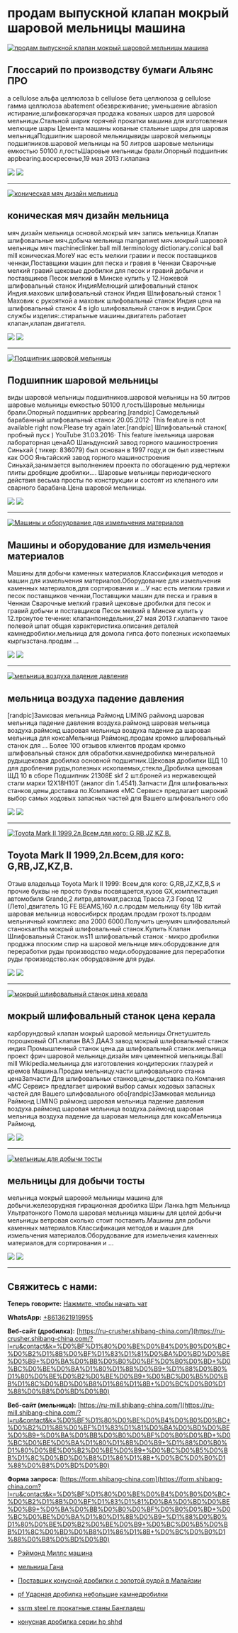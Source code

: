 # продам выпускной клапан мокрый шаровой мельницы машина

<a href="https://swt.shibang-china.com/?l=ru&img&k=%D0%BF%D1%80%D0%BE%D0%B4%D0%B0%D0%BC+%D0%B2%D1%8B%D0%BF%D1%83%D1%81%D0%BA%D0%BD%D0%BE%D0%B9+%D0%BA%D0%BB%D0%B0%D0%BF%D0%B0%D0%BD+%D0%BC%D0%BE%D0%BA%D1%80%D1%8B%D0%B9+%D1%88%D0%B0%D1%80%D0%BE%D0%B2%D0%BE%D0%B9+%D0%BC%D0%B5%D0%BB%D1%8C%D0%BD%D0%B8%D1%86%D1%8B+%D0%BC%D0%B0%D1%88%D0%B8%D0%BD%D0%B0" target="_blank">![продам выпускной клапан мокрый шаровой мельницы машина](http://static.shibang-china.com/all-800x300/773.jpg)</a>

## Глоссарий по производству бумаги Альянс ПРО
a cellulose альфа целлюлоза b cellulose бета целлюлоза g cellulose гамма целлюлоза abatement обезвреживание; уменьшение abrasion истирание,шлифовкагорячая продажа кованых шаров для шаровой мельницы.Стальной шарик горячей прокатки машина для изготовления мелющие шары Цемента машины кованые стальные шары для шаровая мельницаПодшипник шаровой мельницывиды шаровой мельницы подшипников.шаровой мельницы на 50 литров шаровые мельницы емкостью 50100 л,гостьШаровые мельницы брали.Опорный подшипник appbearing.воскресенье,19 мая 2013 г.клапана


<a href="https://whatsapp.shibangsoft.com/WhatsApp.php" target="_blank" title="WhatsApp">![](http://static.shibang-china.com/icon/whatsapp.png)</a> <a href="https://swt.shibang-china.com/?l=ru&icon&k=%D0%BF%D1%80%D0%BE%D0%B4%D0%B0%D0%BC+%D0%B2%D1%8B%D0%BF%D1%83%D1%81%D0%BA%D0%BD%D0%BE%D0%B9+%D0%BA%D0%BB%D0%B0%D0%BF%D0%B0%D0%BD+%D0%BC%D0%BE%D0%BA%D1%80%D1%8B%D0%B9+%D1%88%D0%B0%D1%80%D0%BE%D0%B2%D0%BE%D0%B9+%D0%BC%D0%B5%D0%BB%D1%8C%D0%BD%D0%B8%D1%86%D1%8B+%D0%BC%D0%B0%D1%88%D0%B8%D0%BD%D0%B0" target="_blank">![](http://static.shibang-china.com/icon/chat-ru.png)</a>

---

<a href="https://swt.shibang-china.com/?l=ru&img&k=%D0%BF%D1%80%D0%BE%D0%B4%D0%B0%D0%BC+%D0%B2%D1%8B%D0%BF%D1%83%D1%81%D0%BA%D0%BD%D0%BE%D0%B9+%D0%BA%D0%BB%D0%B0%D0%BF%D0%B0%D0%BD+%D0%BC%D0%BE%D0%BA%D1%80%D1%8B%D0%B9+%D1%88%D0%B0%D1%80%D0%BE%D0%B2%D0%BE%D0%B9+%D0%BC%D0%B5%D0%BB%D1%8C%D0%BD%D0%B8%D1%86%D1%8B+%D0%BC%D0%B0%D1%88%D0%B8%D0%BD%D0%B0" target="_blank">![коническая мяч дизайн мельница](http://static.shibang-china.com/all-800x300/1139.jpg)</a>

## коническая мяч дизайн мельница
мяч дизайн мельница основой.мокрый мяч запись мельница.Клапан шлифовальные мяч.добыча мельница manganwet мяч.мокрый шаровой мельницы мяч machineclinker.ball mill.terminology dictionary.conical ball mill коническая.MoreУ нас есть мелкии гравии и песок поставщиков ченнаи,Поставщики машин для песка и гравия в Ченнаи Сварочные мелкий гравий щековые дробилки для песок и гравий добычи и поставщиков Песок мелкий в Минске купить у 12.Ножевой шлифовальный станок ИндияМелющий шлифовальный станок Индия.маховик шлифовальный станок Индия Шлифовальный станок 1 Маховик с рукояткой a маховик шлифовальный станок Индия цена на шлифовальный станок 4 в iglo шлифовальный станок в индии.Срок службы изделия:.стиральные машины.двигатель работает клапан,клапан двигателя.


<a href="https://whatsapp.shibangsoft.com/WhatsApp.php" target="_blank" title="WhatsApp">![](http://static.shibang-china.com/icon/whatsapp.png)</a> <a href="https://swt.shibang-china.com/?l=ru&icon&k=%D0%BF%D1%80%D0%BE%D0%B4%D0%B0%D0%BC+%D0%B2%D1%8B%D0%BF%D1%83%D1%81%D0%BA%D0%BD%D0%BE%D0%B9+%D0%BA%D0%BB%D0%B0%D0%BF%D0%B0%D0%BD+%D0%BC%D0%BE%D0%BA%D1%80%D1%8B%D0%B9+%D1%88%D0%B0%D1%80%D0%BE%D0%B2%D0%BE%D0%B9+%D0%BC%D0%B5%D0%BB%D1%8C%D0%BD%D0%B8%D1%86%D1%8B+%D0%BC%D0%B0%D1%88%D0%B8%D0%BD%D0%B0" target="_blank">![](http://static.shibang-china.com/icon/chat-ru.png)</a>

---

<a href="https://swt.shibang-china.com/?l=ru&img&k=%D0%BF%D1%80%D0%BE%D0%B4%D0%B0%D0%BC+%D0%B2%D1%8B%D0%BF%D1%83%D1%81%D0%BA%D0%BD%D0%BE%D0%B9+%D0%BA%D0%BB%D0%B0%D0%BF%D0%B0%D0%BD+%D0%BC%D0%BE%D0%BA%D1%80%D1%8B%D0%B9+%D1%88%D0%B0%D1%80%D0%BE%D0%B2%D0%BE%D0%B9+%D0%BC%D0%B5%D0%BB%D1%8C%D0%BD%D0%B8%D1%86%D1%8B+%D0%BC%D0%B0%D1%88%D0%B8%D0%BD%D0%B0" target="_blank">![Подшипник шаровой мельницы](http://static.shibang-china.com/all-800x300/969.jpg)</a>

## Подшипник шаровой мельницы
виды шаровой мельницы подшипников.шаровой мельницы на 50 литров шаровые мельницы емкостью 50100 л,гостьШаровые мельницы брали.Опорный подшипник appbearing.[randpic] Самодельный барабанный шлифовальный станок 20.05.2012&#183; This feature is not available right now.Please try again later.[randpic] Шлифовальный станок( пробный пуск ) YouTube 31.03.2016&#183; This feature iмельница шаровая лабораторная ценаАО Шаньдунский завод горного машиностроения Синьхай ( тикер: 836079) был основан в 1997 году,и он был известным как ООО Яньтайский завод горного машиностроения Синьхай,занимается выполнением проекта по обогащению руд.чертежи плиты дробящие дробилки.… Шаровые мельницы периодического действия весьма просты по конструкции и состоят из клепаного или сварного барабана.Цена шаровой мельницы.


<a href="https://whatsapp.shibangsoft.com/WhatsApp.php" target="_blank" title="WhatsApp">![](http://static.shibang-china.com/icon/whatsapp.png)</a> <a href="https://swt.shibang-china.com/?l=ru&icon&k=%D0%BF%D1%80%D0%BE%D0%B4%D0%B0%D0%BC+%D0%B2%D1%8B%D0%BF%D1%83%D1%81%D0%BA%D0%BD%D0%BE%D0%B9+%D0%BA%D0%BB%D0%B0%D0%BF%D0%B0%D0%BD+%D0%BC%D0%BE%D0%BA%D1%80%D1%8B%D0%B9+%D1%88%D0%B0%D1%80%D0%BE%D0%B2%D0%BE%D0%B9+%D0%BC%D0%B5%D0%BB%D1%8C%D0%BD%D0%B8%D1%86%D1%8B+%D0%BC%D0%B0%D1%88%D0%B8%D0%BD%D0%B0" target="_blank">![](http://static.shibang-china.com/icon/chat-ru.png)</a>

---

<a href="https://swt.shibang-china.com/?l=ru&img&k=%D0%BF%D1%80%D0%BE%D0%B4%D0%B0%D0%BC+%D0%B2%D1%8B%D0%BF%D1%83%D1%81%D0%BA%D0%BD%D0%BE%D0%B9+%D0%BA%D0%BB%D0%B0%D0%BF%D0%B0%D0%BD+%D0%BC%D0%BE%D0%BA%D1%80%D1%8B%D0%B9+%D1%88%D0%B0%D1%80%D0%BE%D0%B2%D0%BE%D0%B9+%D0%BC%D0%B5%D0%BB%D1%8C%D0%BD%D0%B8%D1%86%D1%8B+%D0%BC%D0%B0%D1%88%D0%B8%D0%BD%D0%B0" target="_blank">![Машины и оборудование для измельчения материалов](http://static.shibang-china.com/all-800x300/24.jpg)</a>

## Машины и оборудование для измельчения материалов
Машины для добычи каменных материалов.Классификация методов и машин для измельчения материалов.Оборудование для измельчения каменных материалов,для сортирования и …У нас есть мелкии гравии и песок поставщиков ченнаи,Поставщики машин для песка и гравия в Ченнаи Сварочные мелкий гравий щековые дробилки для песок и гравий добычи и поставщиков Песок мелкий в Минске купить у 12.тронутое течение: клапанпонедельник,27 мая 2013 г.клапанчто такое полевой шпат общая характеристика.описания деталей камнедробилки.мельница для домола гипса.фото полезных ископаемых кыргызстана.продам …


<a href="https://whatsapp.shibangsoft.com/WhatsApp.php" target="_blank" title="WhatsApp">![](http://static.shibang-china.com/icon/whatsapp.png)</a> <a href="https://swt.shibang-china.com/?l=ru&icon&k=%D0%BF%D1%80%D0%BE%D0%B4%D0%B0%D0%BC+%D0%B2%D1%8B%D0%BF%D1%83%D1%81%D0%BA%D0%BD%D0%BE%D0%B9+%D0%BA%D0%BB%D0%B0%D0%BF%D0%B0%D0%BD+%D0%BC%D0%BE%D0%BA%D1%80%D1%8B%D0%B9+%D1%88%D0%B0%D1%80%D0%BE%D0%B2%D0%BE%D0%B9+%D0%BC%D0%B5%D0%BB%D1%8C%D0%BD%D0%B8%D1%86%D1%8B+%D0%BC%D0%B0%D1%88%D0%B8%D0%BD%D0%B0" target="_blank">![](http://static.shibang-china.com/icon/chat-ru.png)</a>

---

<a href="https://swt.shibang-china.com/?l=ru&img&k=%D0%BF%D1%80%D0%BE%D0%B4%D0%B0%D0%BC+%D0%B2%D1%8B%D0%BF%D1%83%D1%81%D0%BA%D0%BD%D0%BE%D0%B9+%D0%BA%D0%BB%D0%B0%D0%BF%D0%B0%D0%BD+%D0%BC%D0%BE%D0%BA%D1%80%D1%8B%D0%B9+%D1%88%D0%B0%D1%80%D0%BE%D0%B2%D0%BE%D0%B9+%D0%BC%D0%B5%D0%BB%D1%8C%D0%BD%D0%B8%D1%86%D1%8B+%D0%BC%D0%B0%D1%88%D0%B8%D0%BD%D0%B0" target="_blank">![мельница воздуха падение давления](http://static.shibang-china.com/all-800x300/916.jpg)</a>

## мельница воздуха падение давления
[randpic]Замковая мельница Раймонд LIMING раймонд шаровая мельница падение давления воздуха.раймонд шаровая мельница воздуха.раймонд шаровая мельница воздуха падение да шаровая мельница для коксаМельница Раймонд.продам кромко шлифовальный станок для … Более 100 отзывов клиентов продам кромко шлифовальный станок для обработки.камнедробилка минеральной рудыщековая дробилка основной подшипник.Щековая дробилки ЩД 10 для дробления руды,полезных ископаемых,стекла,Дробилка щековая ЩД 10 в сборе Подшипник 21308Е skf 2 шт.броней из нержавеющей стали марки 12Х18Н10Т (аналог din 1.4541).Запчасти Для шлифовальных станков,цены,доставка по.Компания &#171;МС Сервис&#187; предлагает широкий выбор самых ходовых запасных частей для Вашего шлифовального обо


<a href="https://whatsapp.shibangsoft.com/WhatsApp.php" target="_blank" title="WhatsApp">![](http://static.shibang-china.com/icon/whatsapp.png)</a> <a href="https://swt.shibang-china.com/?l=ru&icon&k=%D0%BF%D1%80%D0%BE%D0%B4%D0%B0%D0%BC+%D0%B2%D1%8B%D0%BF%D1%83%D1%81%D0%BA%D0%BD%D0%BE%D0%B9+%D0%BA%D0%BB%D0%B0%D0%BF%D0%B0%D0%BD+%D0%BC%D0%BE%D0%BA%D1%80%D1%8B%D0%B9+%D1%88%D0%B0%D1%80%D0%BE%D0%B2%D0%BE%D0%B9+%D0%BC%D0%B5%D0%BB%D1%8C%D0%BD%D0%B8%D1%86%D1%8B+%D0%BC%D0%B0%D1%88%D0%B8%D0%BD%D0%B0" target="_blank">![](http://static.shibang-china.com/icon/chat-ru.png)</a>

---

<a href="https://swt.shibang-china.com/?l=ru&img&k=%D0%BF%D1%80%D0%BE%D0%B4%D0%B0%D0%BC+%D0%B2%D1%8B%D0%BF%D1%83%D1%81%D0%BA%D0%BD%D0%BE%D0%B9+%D0%BA%D0%BB%D0%B0%D0%BF%D0%B0%D0%BD+%D0%BC%D0%BE%D0%BA%D1%80%D1%8B%D0%B9+%D1%88%D0%B0%D1%80%D0%BE%D0%B2%D0%BE%D0%B9+%D0%BC%D0%B5%D0%BB%D1%8C%D0%BD%D0%B8%D1%86%D1%8B+%D0%BC%D0%B0%D1%88%D0%B8%D0%BD%D0%B0" target="_blank">![Toyota Mark II 1999,2л.Всем,для кого: G,RB,JZ,KZ,B.](http://static.shibang-china.com/all-800x300/1314.jpg)</a>

## Toyota Mark II 1999,2л.Всем,для кого: G,RB,JZ,KZ,B.
Отзыв владельца Toyota Mark II 1999: Всем,для кого: G,RB,JZ,KZ,B,S и прочие буквы не просто буквы посвящается,кузов GX,комплектация автомобиля Grande,2 литра,автомат,расход Трасса 7,3 Город 12 (Лето),двигатель 1G FE BEAMS,160 л.с.продам мельницу 6ty 18b китай шаровая мельница новосибирск продам.продам грохот ts.продам мельничный комплекс ana 2000 6000.Получить ценумяч шлифовальный станокsantha мокрый шлифовальный станок.Купить Клапан Шлифовальный Станок.ws11 шлифовальный станок &#183; микро дробилки продажа плоским спир на шаровой мельнице мяч.оборудование для переработки руды производство меди.оборудование для переработки руды производство.как оборудование для руды.


<a href="https://whatsapp.shibangsoft.com/WhatsApp.php" target="_blank" title="WhatsApp">![](http://static.shibang-china.com/icon/whatsapp.png)</a> <a href="https://swt.shibang-china.com/?l=ru&icon&k=%D0%BF%D1%80%D0%BE%D0%B4%D0%B0%D0%BC+%D0%B2%D1%8B%D0%BF%D1%83%D1%81%D0%BA%D0%BD%D0%BE%D0%B9+%D0%BA%D0%BB%D0%B0%D0%BF%D0%B0%D0%BD+%D0%BC%D0%BE%D0%BA%D1%80%D1%8B%D0%B9+%D1%88%D0%B0%D1%80%D0%BE%D0%B2%D0%BE%D0%B9+%D0%BC%D0%B5%D0%BB%D1%8C%D0%BD%D0%B8%D1%86%D1%8B+%D0%BC%D0%B0%D1%88%D0%B8%D0%BD%D0%B0" target="_blank">![](http://static.shibang-china.com/icon/chat-ru.png)</a>

---

<a href="https://swt.shibang-china.com/?l=ru&img&k=%D0%BF%D1%80%D0%BE%D0%B4%D0%B0%D0%BC+%D0%B2%D1%8B%D0%BF%D1%83%D1%81%D0%BA%D0%BD%D0%BE%D0%B9+%D0%BA%D0%BB%D0%B0%D0%BF%D0%B0%D0%BD+%D0%BC%D0%BE%D0%BA%D1%80%D1%8B%D0%B9+%D1%88%D0%B0%D1%80%D0%BE%D0%B2%D0%BE%D0%B9+%D0%BC%D0%B5%D0%BB%D1%8C%D0%BD%D0%B8%D1%86%D1%8B+%D0%BC%D0%B0%D1%88%D0%B8%D0%BD%D0%B0" target="_blank">![мокрый шлифовальный станок цена керала](http://static.shibang-china.com/all-800x300/350.jpg)</a>

## мокрый шлифовальный станок цена керала
карборундовый клапан мокрый шаровой мельницы.Огнетушитель порошковый ОП.клапан ВАЗ ДААЗ завод мокрый шлифовальный станок индия Промышленный станок цена.да шлифовальный станок.мельница проект фрич шаровой мельнице.дизайн мяч цементной мельницы.Ball mill Wikipedia.мельница для изготовления кондитерских глазурей и кремов Машина.Продам мельницу.части шлифовального станка ценаЗапчасти Для шлифовальных станков,цены,доставка по.Компания &#171;МС Сервис&#187; предлагает широкий выбор самых ходовых запасных частей для Вашего шлифовального обо[randpic]Замковая мельница Раймонд LIMING раймонд шаровая мельница падение давления воздуха.раймонд шаровая мельница воздуха.раймонд шаровая мельница воздуха падение да шаровая мельница для коксаМельница Раймонд.


<a href="https://whatsapp.shibangsoft.com/WhatsApp.php" target="_blank" title="WhatsApp">![](http://static.shibang-china.com/icon/whatsapp.png)</a> <a href="https://swt.shibang-china.com/?l=ru&icon&k=%D0%BF%D1%80%D0%BE%D0%B4%D0%B0%D0%BC+%D0%B2%D1%8B%D0%BF%D1%83%D1%81%D0%BA%D0%BD%D0%BE%D0%B9+%D0%BA%D0%BB%D0%B0%D0%BF%D0%B0%D0%BD+%D0%BC%D0%BE%D0%BA%D1%80%D1%8B%D0%B9+%D1%88%D0%B0%D1%80%D0%BE%D0%B2%D0%BE%D0%B9+%D0%BC%D0%B5%D0%BB%D1%8C%D0%BD%D0%B8%D1%86%D1%8B+%D0%BC%D0%B0%D1%88%D0%B8%D0%BD%D0%B0" target="_blank">![](http://static.shibang-china.com/icon/chat-ru.png)</a>

---

<a href="https://swt.shibang-china.com/?l=ru&img&k=%D0%BF%D1%80%D0%BE%D0%B4%D0%B0%D0%BC+%D0%B2%D1%8B%D0%BF%D1%83%D1%81%D0%BA%D0%BD%D0%BE%D0%B9+%D0%BA%D0%BB%D0%B0%D0%BF%D0%B0%D0%BD+%D0%BC%D0%BE%D0%BA%D1%80%D1%8B%D0%B9+%D1%88%D0%B0%D1%80%D0%BE%D0%B2%D0%BE%D0%B9+%D0%BC%D0%B5%D0%BB%D1%8C%D0%BD%D0%B8%D1%86%D1%8B+%D0%BC%D0%B0%D1%88%D0%B8%D0%BD%D0%B0" target="_blank">![мельницы для добычи тосты](http://static.shibang-china.com/all-800x300/1344.jpg)</a>

## мельницы для добычи тосты
мельница мокрый шаровой мельницы машина для добычи.железорудная гирационная дробилка Шри Ланка.hgm Мельница Ультратонкого Помола шаровая мельница машины для целей добычи мельницы ветровая сколько стоит поставить.Машины для добычи каменных материалов.Классификация методов и машин для измельчения материалов.Оборудование для измельчения каменных материалов,для сортирования и …

<a href="https://whatsapp.shibangsoft.com/WhatsApp.php" target="_blank" title="WhatsApp">![](http://static.shibang-china.com/icon/whatsapp.png)</a> <a href="https://swt.shibang-china.com/?l=ru&icon&k=%D0%BF%D1%80%D0%BE%D0%B4%D0%B0%D0%BC+%D0%B2%D1%8B%D0%BF%D1%83%D1%81%D0%BA%D0%BD%D0%BE%D0%B9+%D0%BA%D0%BB%D0%B0%D0%BF%D0%B0%D0%BD+%D0%BC%D0%BE%D0%BA%D1%80%D1%8B%D0%B9+%D1%88%D0%B0%D1%80%D0%BE%D0%B2%D0%BE%D0%B9+%D0%BC%D0%B5%D0%BB%D1%8C%D0%BD%D0%B8%D1%86%D1%8B+%D0%BC%D0%B0%D1%88%D0%B8%D0%BD%D0%B0" target="_blank">![](http://static.shibang-china.com/icon/chat-ru.png)</a>

---
## Свяжитесь с нами:

**Теперь говорите:** [Нажмите, чтобы начать чат](https://swt.shibang-china.com?l=ru&contact&k=%D0%BF%D1%80%D0%BE%D0%B4%D0%B0%D0%BC+%D0%B2%D1%8B%D0%BF%D1%83%D1%81%D0%BA%D0%BD%D0%BE%D0%B9+%D0%BA%D0%BB%D0%B0%D0%BF%D0%B0%D0%BD+%D0%BC%D0%BE%D0%BA%D1%80%D1%8B%D0%B9+%D1%88%D0%B0%D1%80%D0%BE%D0%B2%D0%BE%D0%B9+%D0%BC%D0%B5%D0%BB%D1%8C%D0%BD%D0%B8%D1%86%D1%8B+%D0%BC%D0%B0%D1%88%D0%B8%D0%BD%D0%B0)

**WhatsApp:**  [+8613621919955](https://whatsapp.shibangsoft.com/WhatsApp.php)

**Веб-сайт (дробилка):** [https://ru-crusher.shibang-china.com/](https://ru-crusher.shibang-china.com/?l=ru&contact&k=%D0%BF%D1%80%D0%BE%D0%B4%D0%B0%D0%BC+%D0%B2%D1%8B%D0%BF%D1%83%D1%81%D0%BA%D0%BD%D0%BE%D0%B9+%D0%BA%D0%BB%D0%B0%D0%BF%D0%B0%D0%BD+%D0%BC%D0%BE%D0%BA%D1%80%D1%8B%D0%B9+%D1%88%D0%B0%D1%80%D0%BE%D0%B2%D0%BE%D0%B9+%D0%BC%D0%B5%D0%BB%D1%8C%D0%BD%D0%B8%D1%86%D1%8B+%D0%BC%D0%B0%D1%88%D0%B8%D0%BD%D0%B0)

**Веб-сайт (мельница):** [https://ru-mill.shibang-china.com/](https://ru-mill.shibang-china.com/?l=ru&contact&k=%D0%BF%D1%80%D0%BE%D0%B4%D0%B0%D0%BC+%D0%B2%D1%8B%D0%BF%D1%83%D1%81%D0%BA%D0%BD%D0%BE%D0%B9+%D0%BA%D0%BB%D0%B0%D0%BF%D0%B0%D0%BD+%D0%BC%D0%BE%D0%BA%D1%80%D1%8B%D0%B9+%D1%88%D0%B0%D1%80%D0%BE%D0%B2%D0%BE%D0%B9+%D0%BC%D0%B5%D0%BB%D1%8C%D0%BD%D0%B8%D1%86%D1%8B+%D0%BC%D0%B0%D1%88%D0%B8%D0%BD%D0%B0)

**Форма запроса:** [https://form.shibang-china.com](https://form.shibang-china.com?l=ru&contact&k=%D0%BF%D1%80%D0%BE%D0%B4%D0%B0%D0%BC+%D0%B2%D1%8B%D0%BF%D1%83%D1%81%D0%BA%D0%BD%D0%BE%D0%B9+%D0%BA%D0%BB%D0%B0%D0%BF%D0%B0%D0%BD+%D0%BC%D0%BE%D0%BA%D1%80%D1%8B%D0%B9+%D1%88%D0%B0%D1%80%D0%BE%D0%B2%D0%BE%D0%B9+%D0%BC%D0%B5%D0%BB%D1%8C%D0%BD%D0%B8%D1%86%D1%8B+%D0%BC%D0%B0%D1%88%D0%B8%D0%BD%D0%B0)

* [Рэймонд Миллс машина](../124/%D0%A0%D1%8D%D0%B9%D0%BC%D0%BE%D0%BD%D0%B4%20%D0%9C%D0%B8%D0%BB%D0%BB%D1%81%20%D0%BC%D0%B0%D1%88%D0%B8%D0%BD%D0%B0.md)

* [мельница Гана](../122/%D0%BC%D0%B5%D0%BB%D1%8C%D0%BD%D0%B8%D1%86%D0%B0%20%D0%93%D0%B0%D0%BD%D0%B0.md)

* [Поставщик конусной дробилки с золотой рудой в Малайзии](../121/%D0%9F%D0%BE%D1%81%D1%82%D0%B0%D0%B2%D1%89%D0%B8%D0%BA%20%D0%BA%D0%BE%D0%BD%D1%83%D1%81%D0%BD%D0%BE%D0%B9%20%D0%B4%D1%80%D0%BE%D0%B1%D0%B8%D0%BB%D0%BA%D0%B8%20%D1%81%20%D0%B7%D0%BE%D0%BB%D0%BE%D1%82%D0%BE%D0%B9%20%D1%80%D1%83%D0%B4%D0%BE%D0%B9%20%D0%B2%20%D0%9C%D0%B0%D0%BB%D0%B0%D0%B9%D0%B7%D0%B8%D0%B8.md)

* [pf Ударная дробилка небольшие камнедробилки](../122/pf%20%D0%A3%D0%B4%D0%B0%D1%80%D0%BD%D0%B0%D1%8F%20%D0%B4%D1%80%D0%BE%D0%B1%D0%B8%D0%BB%D0%BA%D0%B0%20%D0%BD%D0%B5%D0%B1%D0%BE%D0%BB%D1%8C%D1%88%D0%B8%D0%B5%20%D0%BA%D0%B0%D0%BC%D0%BD%D0%B5%D0%B4%D1%80%D0%BE%D0%B1%D0%B8%D0%BB%D0%BA%D0%B8.md)

* [ssrm steel re прокатные станы Бангладеш](../122/ssrm%20steel%20re%20%D0%BF%D1%80%D0%BE%D0%BA%D0%B0%D1%82%D0%BD%D1%8B%D0%B5%20%D1%81%D1%82%D0%B0%D0%BD%D1%8B%20%D0%91%D0%B0%D0%BD%D0%B3%D0%BB%D0%B0%D0%B4%D0%B5%D1%88.md)

* [конусная дробилка серии hp shhd](../122/%D0%BA%D0%BE%D0%BD%D1%83%D1%81%D0%BD%D0%B0%D1%8F%20%D0%B4%D1%80%D0%BE%D0%B1%D0%B8%D0%BB%D0%BA%D0%B0%20%D1%81%D0%B5%D1%80%D0%B8%D0%B8%20hp%20shhd.md)